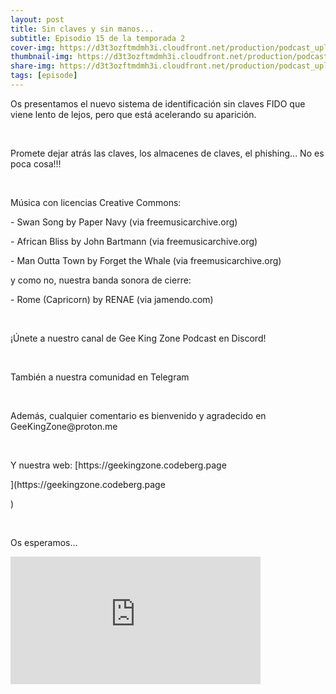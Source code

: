 ```yaml
---
layout: post
title: Sin claves y sin manos...
subtitle: Episodio 15 de la temporada 2
cover-img: https://d3t3ozftmdmh3i.cloudfront.net/production/podcast_uploaded_nologo400/14743809/14743809-1619370372653-eb16be7dd0aee.jpg
thumbnail-img: https://d3t3ozftmdmh3i.cloudfront.net/production/podcast_uploaded_nologo400/14743809/14743809-1619370372653-eb16be7dd0aee.jpg
share-img: https://d3t3ozftmdmh3i.cloudfront.net/production/podcast_uploaded_nologo400/14743809/14743809-1619370372653-eb16be7dd0aee.jpg
tags: [episode]
---
```


<p>Os presentamos el nuevo sistema de identificación sin claves FIDO que viene lento de lejos, pero que está acelerando su aparición.</p>
<p><br /></p>
<p>Promete dejar atrás las claves, los almacenes de claves, el phishing... No es poca cosa!!!</p>
<p><br /></p>
<p>Música con licencias Creative Commons:</p>
<p>- Swan Song by Paper Navy (via freemusicarchive.org)</p>
<p>- African Bliss by John Bartmann (via freemusicarchive.org)</p>
<p>- Man Outta Town by Forget the Whale (via freemusicarchive.org)</p>
<p>y como no, nuestra banda sonora de cierre:</p>
<p>- Rome (Capricorn) by RENAE (via jamendo.com)</p>
<p><br /></p>
<p>¡Únete a nuestro canal de Gee King Zone Podcast en Discord!</p>
<p><br /></p>
<p>También a nuestra comunidad en Telegram</p>
<p><br /></p>
<p>Además, cualquier comentario es bienvenido y agradecido en GeeKingZone@proton.me</p>
<p><br /></p>
<p>Y nuestra web: [https://geekingzone.codeberg.page</p>](https://geekingzone.codeberg.page</p>)
<p><br /></p>
<p>Os esperamos...</p>
<iframe src='https://podcasters.spotify.com/pod/show/geekingzone/embed/episodes/Sin-claves-y-sin-manos-e1kiag9' height='204px' width='400px' frameborder='0' scrolling='no'></iframe>